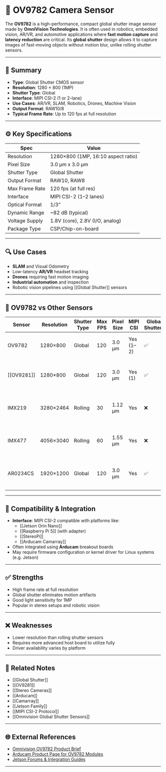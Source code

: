 # 📸 OV9782 Camera Sensor

The **OV9782** is a high-performance, compact global shutter image sensor made by **OmniVision Technologies**. It is often used in robotics, embedded vision, AR/VR, and automotive applications where **fast motion capture** and **latency reduction** are critical. Its **global shutter** design allows it to capture images of fast-moving objects without motion blur, unlike rolling shutter sensors.

---

## 🧠 Summary

- **Type**: Global Shutter CMOS sensor
- **Resolution**: 1280 × 800 (1MP)
- **Shutter Type**: Global
- **Interface**: MIPI CSI-2 (1 or 2-lane)
- **Use Cases**: AR/VR, SLAM, Robotics, Drones, Machine Vision
- **Output Format**: RAW10/8
- **Typical Frame Rate**: Up to 120 fps at full resolution

---

## ⚙️ Key Specifications

| Spec                 | Value                              |
|----------------------|-------------------------------------|
| Resolution           | 1280×800 (1MP, 16:10 aspect ratio)  |
| Pixel Size           | 3.0 µm x 3.0 µm                     |
| Shutter Type         | Global Shutter                      |
| Output Format        | RAW10, RAW8                         |
| Max Frame Rate       | 120 fps (at full res)               |
| Interface            | MIPI CSI-2 (1–2 lanes)              |
| Optical Format       | 1/3”                                |
| Dynamic Range        | ~82 dB (typical)                    |
| Voltage Supply       | 1.8V (core), 2.8V (I/O, analog)      |
| Package Type         | CSP/Chip-on-board                   |

---

## 🔍 Use Cases

- **SLAM** and Visual Odometry
- Low-latency **AR/VR** headset tracking
- **Drones** requiring fast motion imaging
- **Industrial automation** and inspection
- Robotic vision pipelines using [[Global Shutter]] sensors

---

## 🔄 OV9782 vs Other Sensors

| Sensor     | Resolution   | Shutter Type   | Max FPS | Pixel Size | MIPI CSI | Global Shutter? | Notes                                   |
|------------|---------------|----------------|---------|------------|-----------|------------------|-----------------------------------------|
| OV9782     | 1280×800      | Global         | 120     | 3.0 µm      | Yes (1–2) | ✅               | High-speed robotics and SLAM            |
| [[OV9281]] | 1280×800      | Global         | 120     | 3.0 µm      | Yes (1)   | ✅               | Lower-cost alternative; widely used     |
| IMX219     | 3280×2464     | Rolling        | 30      | 1.12 µm     | Yes       | ❌               | Common on Raspberry Pi Camera V2        |
| IMX477     | 4056×3040     | Rolling        | 60      | 1.55 µm     | Yes       | ❌               | High res; not suitable for fast motion  |
| AR0234CS   | 1920×1200     | Global         | 120     | 3.0 µm      | Yes       | ✅               | Higher resolution, pricier than OV9782  |

---

## 🤝 Compatibility & Integration

- **Interface**: MIPI CSI-2 compatible with platforms like:
  - [[Jetson Orin Nano]]
  - [[Raspberry Pi 5]] (with adapter)
  - [[StereoPi]]
  - [[Arducam Camarray]]
- Often integrated using **Arducam** breakout boards
- May require firmware configuration or kernel driver for Linux systems (e.g. Jetson)

---

## ✅ Strengths

- High frame rate at full resolution
- Global shutter eliminates motion artifacts
- Good light sensitivity for 1MP
- Popular in stereo setups and robotic vision

---

## ❌ Weaknesses

- Lower resolution than rolling shutter sensors
- Requires more advanced host board to utilize fully
- Driver availability varies by platform

---

## 🔗 Related Notes

- [[Global Shutter]]
- [[OV9281]]
- [[Stereo Cameras]]
- [[Arducam]]
- [[Camarray]]
- [[Jetson Family]]
- [[MIPI CSI-2 Protocol]]
- [[Omnivision Global Shutter Sensors]]

---

## 🌐 External References

- [Omnivision OV9782 Product Brief](https://www.ovt.com/sensors/OV9782)
- [Arducam Product Page for OV9782 Modules](https://www.arducam.com)
- [Jetson Forums & Integration Guides](https://forums.developer.nvidia.com)

---
